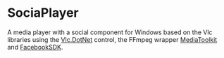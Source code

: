 # SociaPlayer
A media player with a social component for Windows based on the Vlc libraries using the [Vlc.DotNet](https://github.com/ZeBobo5/Vlc.DotNet) control, the FFmpeg wrapper [MediaToolkit](https://github.com/AydinAdn/MediaToolkit) and [FacebookSDK](https://github.com/facebook-csharp-sdk/facebook-csharp-sdk).
